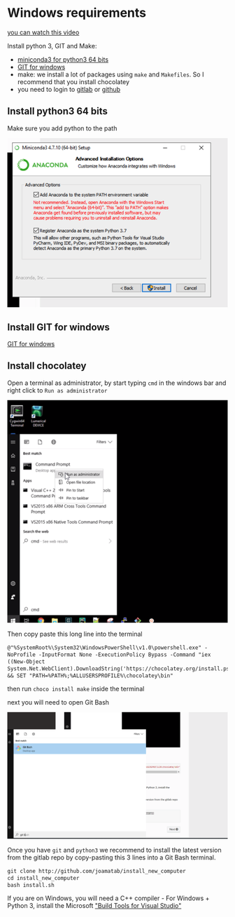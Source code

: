 # Windows requirements

[you can watch this video](https://www.dropbox.com/s/mm66vhiq4dij2eh/git_for_windows.flv?dl=0)

Install python 3, GIT and Make:

- [miniconda3 for python3 64 bits](https://repo.anaconda.com/miniconda/Miniconda3-latest-Windows-x86_64.exe)
- [GIT for windows](https://gitforwindows.org/)
- make: we install a lot of packages using `make` and `Makefiles`. So I recommend that you install chocolatey
- you need to login to [gitlab](http://gitlab.com/) or [github](http://github.com/)

## Install python3 64 bits

Make sure you add python to the path

![make sure you add it to the PATH](images/190807132144.png)

## Install GIT for windows

[GIT for windows](https://gitforwindows.org/)

## Install chocolatey

Open a terminal as administrator, by start typing `cmd` in the windows bar and right click to `Run as administrator`

![run as admin](images/190508101020.png)

Then copy paste this long line into the terminal

```
@"%SystemRoot%\System32\WindowsPowerShell\v1.0\powershell.exe" -NoProfile -InputFormat None -ExecutionPolicy Bypass -Command "iex ((New-Object System.Net.WebClient).DownloadString('https://chocolatey.org/install.ps1'))" && SET "PATH=%PATH%;%ALLUSERSPROFILE%\chocolatey\bin"
```

then run `choco install make` inside the terminal

next you will need to open Git Bash

![git bash](images/190807131801.png)

Once you have `git` and `python3` we recommend to install the latest version from the gitlab repo by copy-pasting this 3 lines into a Git Bash terminal.

```
git clone http://github.com/joamatab/install_new_computer
cd install_new_computer
bash install.sh
```

If you are on Windows, you will need a C++ compiler - For Windows + Python 3, install the Microsoft ["Build Tools for Visual Studio"](https://www.visualstudio.com/downloads/#build-tools-for-visual-studio-2017)
